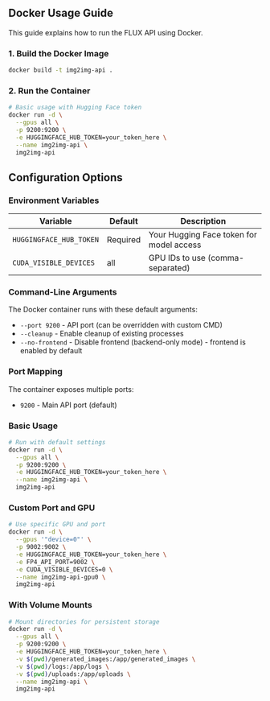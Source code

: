 ## Docker Usage Guide

This guide explains how to run the FLUX API using Docker.

### 1. Build the Docker Image

```bash
docker build -t img2img-api .
```

### 2. Run the Container

```bash
# Basic usage with Hugging Face token
docker run -d \
  --gpus all \
  -p 9200:9200 \
  -e HUGGINGFACE_HUB_TOKEN=your_token_here \
  --name img2img-api \
  img2img-api
```

## Configuration Options

### Environment Variables

| Variable | Default | Description |
|----------|---------|-------------|
| `HUGGINGFACE_HUB_TOKEN` | Required | Your Hugging Face token for model access |
| `CUDA_VISIBLE_DEVICES` | all | GPU IDs to use (comma-separated) |

### Command-Line Arguments

The Docker container runs with these default arguments:
- `--port 9200` - API port (can be overridden with custom CMD)
- `--cleanup` - Enable cleanup of existing processes
- `--no-frontend` - Disable frontend (backend-only mode) - frontend is enabled by default

### Port Mapping

The container exposes multiple ports:
- `9200` - Main API port (default)

### Basic Usage

```bash
# Run with default settings
docker run -d \
  --gpus all \
  -p 9200:9200 \
  -e HUGGINGFACE_HUB_TOKEN=your_token_here \
  --name img2img-api \
  img2img-api
```

### Custom Port and GPU

```bash
# Use specific GPU and port
docker run -d \
  --gpus '"device=0"' \
  -p 9002:9002 \
  -e HUGGINGFACE_HUB_TOKEN=your_token_here \
  -e FP4_API_PORT=9002 \
  -e CUDA_VISIBLE_DEVICES=0 \
  --name img2img-api-gpu0 \
  img2img-api
```

### With Volume Mounts

```bash
# Mount directories for persistent storage
docker run -d \
  --gpus all \
  -p 9200:9200 \
  -e HUGGINGFACE_HUB_TOKEN=your_token_here \
  -v $(pwd)/generated_images:/app/generated_images \
  -v $(pwd)/logs:/app/logs \
  -v $(pwd)/uploads:/app/uploads \
  --name img2img-api \
  img2img-api
```